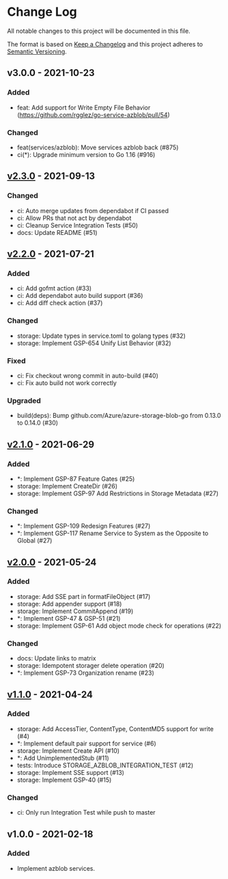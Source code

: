 # Change Log

All notable changes to this project will be documented in this file.

The format is based on [Keep a Changelog](https://keepachangelog.com/)
and this project adheres to [Semantic Versioning](https://semver.org/).

## v3.0.0 - 2021-10-23

### Added

- feat: Add support for Write Empty File Behavior (https://github.com/rgglez/go-service-azblob/pull/54)

### Changed

- feat(services/azblob): Move services azblob back (#875)
- ci(*): Upgrade minimum version to Go 1.16 (#916)

## [v2.3.0] - 2021-09-13

### Changed

- ci: Auto merge updates from dependabot if CI passed
- ci: Allow PRs that not act by dependabot
- ci: Cleanup Service Integration Tests (#50)
- docs: Update README (#51)

## [v2.2.0] - 2021-07-21

### Added

- ci: Add gofmt action (#33)
- ci: Add dependabot auto build support (#36)
- ci: Add diff check action (#37)

### Changed

- storage: Update types in service.toml to golang types (#32)
- storage: Implement GSP-654 Unify List Behavior (#32)

### Fixed

- ci: Fix checkout wrong commit in auto-build (#40)
- ci: Fix auto build not work correctly

### Upgraded

- build(deps): Bump github.com/Azure/azure-storage-blob-go from 0.13.0 to 0.14.0 (#30)

## [v2.1.0] - 2021-06-29

### Added

- *: Implement GSP-87 Feature Gates (#25)
- storage: Implement CreateDir (#26)
- storage: Implement GSP-97 Add Restrictions in Storage Metadata (#27)

### Changed

- *: Implement GSP-109 Redesign Features (#27)
- *: Implement GSP-117 Rename Service to System as the Opposite to Global (#27)

## [v2.0.0] - 2021-05-24

### Added

- storage: Add SSE part in formatFileObject (#17)
- storage: Add appender support (#18)
- storage: Implement CommitAppend (#19)
- *: Implement GSP-47 & GSP-51 (#21)
- storage: Implement GSP-61 Add object mode check for operations (#22)

### Changed

- docs: Update links to matrix
- storage: Idempotent storager delete operation (#20)
- *: Implement GSP-73 Organization rename (#23)

## [v1.1.0] - 2021-04-24

### Added

- storage: Add AccessTier, ContentType, ContentMD5 support for write (#4)
- *: Implement default pair support for service (#6)
- storage: Implement Create API (#10)
- *: Add UnimplementedStub (#11)
- tests: Introduce STORAGE_AZBLOB_INTEGRATION_TEST (#12)
- storage: Implement SSE support (#13)
- storage: Implement GSP-40 (#15)

### Changed

- ci: Only run Integration Test while push to master

## v1.0.0 - 2021-02-18

### Added

- Implement azblob services.

[v2.3.0]: https://github.com/rgglez/go-service-azblob/compare/v2.2.0...v2.3.0
[v2.2.0]: https://github.com/rgglez/go-service-azblob/compare/v2.1.0...v2.2.0
[v2.1.0]: https://github.com/rgglez/go-service-azblob/compare/v2.0.0...v2.1.0
[v2.0.0]: https://github.com/rgglez/go-service-azblob/compare/v1.1.0...v2.0.0
[v1.1.0]: https://github.com/rgglez/go-service-azblob/compare/v1.0.0...v1.1.0
